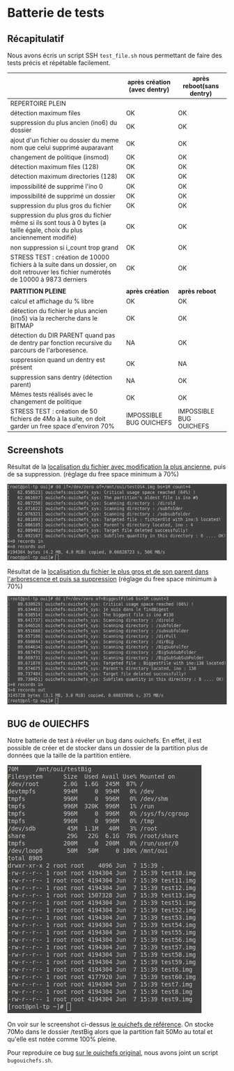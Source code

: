 # Batterie de tests

## Récapitulatif

Nous avons écris un script SSH `test_file.sh` nous permettant de faire des tests précis et répétable facilement.

|                                                                                                                                       | après création (avec dentry) | après reboot(sans dentry) |
| ------------------------------------------------------------------------------------------------------------------------------------- | ---------------------------- | ------------------------- |
| REPERTOIRE PLEIN                                                                                                                      |                              |                           |
| détection maximum files                                                                                                               | OK                           | OK                        |
| suppression du plus ancien (ino6) du dossier                                                                                          | OK                           | OK                        |
| ajout d'un fichier ou dossier du meme nom que celui supprimé auparavant                                                               | OK                           | OK                        |
| changement de politique (insmod)                                                                                                      | OK                           | OK                        |
| détection maximum files (128)                                                                                                         | OK                           | OK                        |
| détection maximum directories (128)                                                                                                   | OK                           | OK                        |
| impossibilité de supprimé l'ino 0                                                                                                     | OK                           | OK                        |
| impossibilité de supprimé un dossier                                                                                                  | OK                           | OK                        |
| suppression du plus gros du fichier                                                                                                   | OK                           | OK                        |
| suppression du plus gros du fichier même si ils sont tous à 0 bytes (a taille égale, choix du plus anciennement modifié)              | OK                           | OK                        |
| non suppression si i_count trop grand                                                                                                 | OK                           | OK                        |
| STRESS TEST : création de 10000 fichiers à la suite dans un dossier, on doit retrouver les fichier numérotés de 10000 à 9873 derniers | OK                           | OK                        |
|                                                                                                                                       |                              |                           |
| **PARTITION PLEINE**                                                                                                                  | **après création**           | **après reboot**          |
| calcul et affichage du % libre                                                                                                        | OK                           | OK                        |
| détection du fichier le plus ancien (ino5) via la recherche dans le BITMAP                                                            | OK                           | OK                        |
| détection du DIR PARENT quand pas de dentry par fonction recursive du parcours de l'arboresence.                                      | NA                           | OK                        |
| suppression quand un dentry est présent                                                                                               | OK                           | NA                        |
| suppression sans dentry (détection parent)                                                                                            | NA                           | OK                        |
| Mêmes tests réalisés avec le changement de politique                                                                                  | OK                           | OK                        |
| STRESS TEST : création de 50 fichiers de 4Mo à la suite, on doit garder un free space d'environ 70%                                   | IMPOSSIBLE BUG OUICHEFS      | IMPOSSIBLE BUG OUICHEFS   |

## Screenshots

Résultat de la <u>localisation du fichier avec modification la plus ancienne</u>, puis de sa suppression. (réglage du free space minimum à 70%)

![](findinpartitionold.png)

Résultat de la <u>localisation du fichier le plus gros et de son parent dans l'arborescence et puis sa suppression</u> (réglage du free space minimum à 70%)

![](findbiggest.png)

## BUG de OUIECHFS

Notre batterie de test à révéler un bug dans ouichefs. En effet, il est possible de créer et de stocker dans un dossier de la partition plus de données que la taille de la partition entière.

![](1erefois_bug_apparent.png)

On voir sur le screenshot ci-dessus <u>le ouichefs de référence</u>. On stocke 70Mo dans le dossier /testBig alors que la partition fait 50Mo au total et qu'elle est notée comme 100% pleine.

Pour reproduire ce bug <u>sur le ouichefs original</u>, nous avons joint un script `bugouichefs.sh`.
